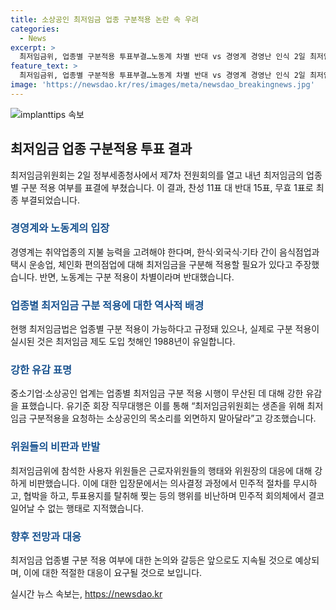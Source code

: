 ```yaml
---
title: 소상공인 최저임금 업종 구분적용 논란 속 우려
categories:
  - News
excerpt: >
  최저임금위, 업종별 구분적용 투표부결…노동계 차별 반대 vs 경영계 경영난 인식 2일 최저임금위원회의 업종별 최저임금 구분 적용 여부 투표결과, 찬성 11표에 반대 15표로 무효 1표가 나와 부결됐다. 경영계는 취약업종의 능력 고려해 업종별 적용 요청하며, 노동계는 차별이라 반대했다. 중소기업·소상공인 업계는 무산에 강한 유감을 표하며, 사용자위원들은 민주노총 추천 근로자위원들의 투표 방해를 비판했다.
feature_text: >
  최저임금위, 업종별 구분적용 투표부결…노동계 차별 반대 vs 경영계 경영난 인식 2일 최저임금위원회의 업종별 최저임금 구분 적용 여부 투표결과, 찬성 11표에 반대 15표로 무효 1표가 나와 부결됐다. 경영계는 취약업종의 능력 고려해 업종별 적용 요청하며, 노동계는 차별이라 반대했다. 중소기업·소상공인 업계는 무산에 강한 유감을 표하며, 사용자위원들은 민주노총 추천 근로자위원들의 투표 방해를 비판했다.
image: 'https://newsdao.kr/res/images/meta/newsdao_breakingnews.jpg'
---
```


<p><img src="https://newsdao.kr/res/images/meta/newsdao_breakingnews.jpg" alt="implanttips 속보" /></p>

<h2 data-ke-size="size26">최저임금 업종 구분적용 투표 결과</h2>

<p data-ke-size="size16">최저임금위원회는 2일 정부세종청사에서 제7차 전원회의를 열고 내년 최저임금의 업종별 구분 적용 여부를 표결에 부쳤습니다. 이 결과, 찬성 11표 대 반대 15표, 무효 1표로 최종 부결되었습니다.</p>

<h3><b><span style="color: #1a5490;">경영계와 노동계의 입장</span></b></h3>

<p data-ke-size="size16">경영계는 취약업종의 지불 능력을 고려해야 한다며, 한식·외국식·기타 간이 음식점업과 택시 운송업, 체인화 편의점업에 대해 최저임금을 구분해 적용할 필요가 있다고 주장했습니다. 반면, 노동계는 구분 적용이 차별이라며 반대했습니다.</p>

<h3><b><span style="color: #1a5490;">업종별 최저임금 구분 적용에 대한 역사적 배경</span></b></h3>

<p data-ke-size="size16">현행 최저임금법은 업종별 구분 적용이 가능하다고 규정돼 있으나, 실제로 구분 적용이 실시된 것은 최저임금 제도 도입 첫해인 1988년이 유일합니다.</p>

<h3><b><span style="color: #1a5490;">강한 유감 표명</span></b></h3>

<p data-ke-size="size16">중소기업·소상공인 업계는 업종별 최저임금 구분 적용 시행이 무산된 데 대해 강한 유감을 표했습니다. 유기준 회장 직무대행은 이를 통해 “최저임금위원회는 생존을 위해 최저임금 구분적용을 요청하는 소상공인의 목소리를 외면하지 말아달라”고 강조했습니다.</p>

<h3><b><span style="color: #1a5490;">위원들의 비판과 반발</span></b></h3>

<p data-ke-size="size16">최저임금위에 참석한 사용자 위원들은 근로자위원들의 행태와 위원장의 대응에 대해 강하게 비판했습니다. 이에 대한 입장문에서는 의사결정 과정에서 민주적 절차를 무시하고, 협박을 하고, 투표용지를 탈취해 찢는 등의 행위를 비난하며 민주적 회의체에서 결코 일어날 수 없는 행태로 지적했습니다.</p>

<h3><b><span style="color: #1a5490;">향후 전망과 대응</span></b></h3>

<p data-ke-size="size16">최저임금 업종별 구분 적용 여부에 대한 논의와 갈등은 앞으로도 지속될 것으로 예상되며, 이에 대한 적절한 대응이 요구될 것으로 보입니다.</p>
실시간 뉴스 속보는, <a href="https://newsdao.kr" rel="dofollow">https://newsdao.kr</a>


